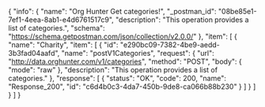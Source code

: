 {
  "info": {
    "name": "Org Hunter Get categories!",
    "_postman_id": "08be85e1-7ef1-4eea-8ab1-e4d6761517c9",
    "description": "This operation provides a list of categories.",
    "schema": "https://schema.getpostman.com/json/collection/v2.0.0/"
  },
  "item": [
    {
      "name": "Charity",
      "item": [
        {
          "id": "e290bc09-7382-4be9-aedd-3b3fad04aafd",
          "name": "postV1Categories",
          "request": {
            "url": "http://data.orghunter.com/v1/categories",
            "method": "POST",
            "body": {
              "mode": "raw"
            },
            "description": "This operation provides a list of categories."
          },
          "response": [
            {
              "status": "OK",
              "code": 200,
              "name": "Response_200",
              "id": "c6d4b0c3-4da7-450b-9de8-ca066b88b230"
            }
          ]
        }
      ]
    }
  ]
}